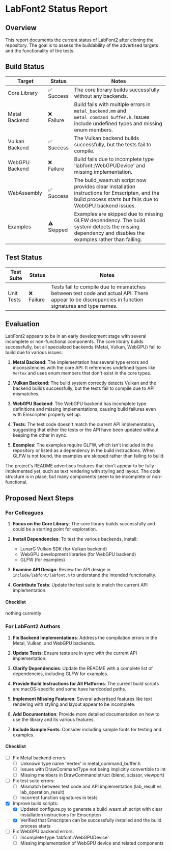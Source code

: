 # LabFont2 Status Report

## Overview

This report documents the current status of LabFont2 after cloning the repository. The goal is to assess the buildability of the advertised targets and the functionality of the tests.

## Build Status

| Target | Status | Notes |
|--------|--------|-------|
| Core Library | ✅ Success | The core library builds successfully without any backends. |
| Metal Backend | ❌ Failure | Build fails with multiple errors in `metal_backend.mm` and `metal_command_buffer.h`. Issues include undefined types and missing enum members. |
| Vulkan Backend | ✅ Success | The Vulkan backend builds successfully, but the tests fail to compile. |
| WebGPU Backend | ❌ Failure | Build fails due to incomplete type 'labfont::WebGPUDevice' and missing implementation. |
| WebAssembly | ✅ Success | The build_wasm.sh script now provides clear installation instructions for Emscripten, and the build process starts but fails due to WebGPU backend issues. |
| Examples | ⚠️ Skipped | Examples are skipped due to missing GLFW dependency. The build system detects the missing dependency and disables the examples rather than failing. |

## Test Status

| Test Suite | Status | Notes |
|------------|--------|-------|
| Unit Tests | ❌ Failure | Tests fail to compile due to mismatches between test code and actual API. There appear to be discrepancies in function signatures and type names. |

## Evaluation

LabFont2 appears to be in an early development stage with several incomplete or non-functional components. The core library builds successfully, but all specialized backends (Metal, Vulkan, WebGPU) fail to build due to various issues:

1. **Metal Backend**: The implementation has several type errors and inconsistencies with the core API. It references undefined types like `Vertex` and uses enum members that don't exist in the core types.

2. **Vulkan Backend**: The build system correctly detects Vulkan and the backend builds successfully, but the tests fail to compile due to API mismatches.

3. **WebGPU Backend**: The WebGPU backend has incomplete type definitions and missing implementations, causing build failures even with Emscripten properly set up.

4. **Tests**: The test code doesn't match the current API implementation, suggesting that either the tests or the API have been updated without keeping the other in sync.

5. **Examples**: The examples require GLFW, which isn't included in the repository or listed as a dependency in the build instructions. When GLFW is not found, the examples are skipped rather than failing to build.

The project's README advertises features that don't appear to be fully implemented yet, such as text rendering with styling and layout. The code structure is in place, but many components seem to be incomplete or non-functional.

## Proposed Next Steps

### For Colleagues

1. **Focus on the Core Library**: The core library builds successfully and could be a starting point for exploration.

2. **Install Dependencies**: To test the various backends, install:
   - LunarG Vulkan SDK (for Vulkan backend)
   - WebGPU development libraries (for WebGPU backend)
   - GLFW (for examples)

3. **Examine API Design**: Review the API design in `include/labfont/labfont.h` to understand the intended functionality.

4. **Contribute Tests**: Update the test suite to match the current API implementation.

#### Checklist

nothing currently


### For LabFont2 Authors

1. **Fix Backend Implementations**: Address the compilation errors in the Metal, Vulkan, and WebGPU backends.

2. **Update Tests**: Ensure tests are in sync with the current API implementation.

3. **Clarify Dependencies**: Update the README with a complete list of dependencies, including GLFW for examples.

4. **Provide Build Instructions for All Platforms**: The current build scripts are macOS-specific and some have hardcoded paths.

5. **Implement Missing Features**: Several advertised features like text rendering with styling and layout appear to be incomplete.

6. **Add Documentation**: Provide more detailed documentation on how to use the library and its various features.

7. **Include Sample Fonts**: Consider including sample fonts for testing and examples.

#### Checklist

- [ ] Fix Metal backend errors:
  - [ ] Unknown type name 'Vertex' in metal_command_buffer.h
  - [ ] Issues with DrawCommandType not being implicitly convertible to int
  - [ ] Missing members in DrawCommand struct (blend, scissor, viewport)
- [ ] Fix test suite errors:
  - [ ] Mismatch between test code and API implementation (lab_result vs lab_operation_result)
  - [ ] Incorrect function signatures in tests
- [x] Improve build scripts:
  - [x] Updated configure.py to generate a build_wasm.sh script with clear installation instructions for Emscripten
  - [x] Verified that Emscripten can be successfully installed and the build process starts
- [ ] Fix WebGPU backend errors:
  - [ ] Incomplete type 'labfont::WebGPUDevice'
  - [ ] Missing implementation of WebGPU device and related components

